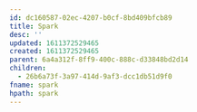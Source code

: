 ```yaml
---
id: dc160587-02ec-4207-b0cf-8bd409bfcb89
title: Spark
desc: ''
updated: 1611372529465
created: 1611372529465
parent: 6a4a312f-8ff9-400c-888c-d33848bd2d14
children:
  - 26b6a73f-3a97-414d-9af3-dcc1db51d9f0
fname: spark
hpath: spark
---
```




